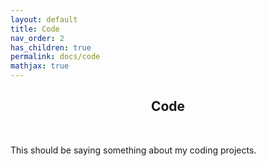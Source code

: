 ```yaml
---
layout: default
title: Code
nav_order: 2
has_children: true
permalink: docs/code
mathjax: true
---
```

<!---
<html lang="en">
  <head>
    <meta charset="UTF-8" />
    <meta name="viewport" content="width=device-width, initial-scale=1.0" />
    <style>
      .box {
        background: #FFFFFF;
        color: black;
        border: 1.5px solid black;
        margin: 0px auto;
        width: 400px;
        height: 105px;
        padding: 0px;
      }
    </style>
  </head>
  <body>
    <div class="box">
      <p align="center">
        <h2 align="center"> <strong> Code </strong> </h2>
      </p>
    </div>
  </body>
</html>
--->
<p align="center">
    <h2 align="center"> <strong> Code </strong> </h2>
</p>
<p>&nbsp;</p>
This should be saying something about my coding projects.

